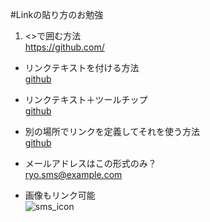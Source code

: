 #Linkの貼り方のお勉強

1. <>で囲む方法  
<https://github.com/>  

* リンクテキストを付ける方法  
[github](https://github.com/)  

* リンクテキスト＋ツールチップ  
[github](https://github.com/ "Github - Social Coding")

[link_of_github]: https://github.com/ "Github - Social Coding"
* 別の場所でリンクを定義してそれを使う方法  
[github][link_of_github]

* メールアドレスはこの形式のみ？  
<ryo.sms@example.com>
  
* 画像もリンク可能  
![sms_icon](http://a0.twimg.com/profile_images/2222926447/smsdragon_L.E.D_bigger.png "@ryosms")
